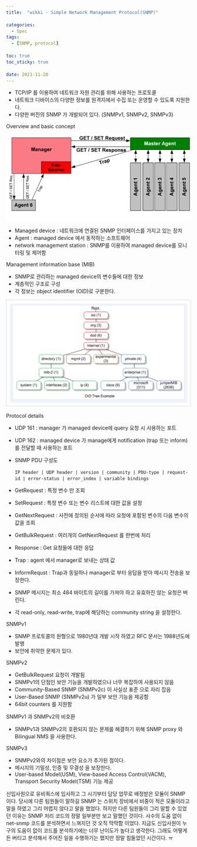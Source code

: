 ```yaml
---
title:  "wikki - Simple Network Management Protocol(SNMP)"

categories:
  - Spec
tags:
  - [SNMP, protocol]

toc: true
toc_sticky: true
 
date: 2021-11-28
---
```


- TCP/IP 를 이용하여 네트워크 자원 관리를 위해 사용하는 프로토콜
- 네트워크 디바이스의 다양한 정보를 원격지에서 수집 또는 운영할 수 있도록 지원한다.
- 다양한 버전의 SNMP 가 개발되어 있다. (SNMPv1, SNMPv2, SNMPv3)

Overview and basic concept

![Untitled](../assets/img/SNMP_FLOW.png)

- Managed device : 네트워크에 연결된 SNMP 인터페이스를 가지고 있는 장치
- Agent : managed device 에서 동작하는 소프트웨어
- network management station : SNMP를 이용하여 managed device를 모니터링 및 제어함

Management information base (MIB)

- SNMP로 관리하는 managed device의 변수들에 대한 정보
- 계층적인 구조로 구성
- 각 정보는 object identifier (OID)로 구분한다.

![Untitled](../assets/img/SNMP_MIB.png)

Protocol details

- UDP 161 : manager 가 managed device에 query 요청 시 사용하는 포트
- UDP 162 : managed device 가 manage에게 notification (trap 또는 inform) 를 전달할 때 사용하는 포트
- SNMP PDU 구성도
    
    `IP header | UDP header | version | community | PDU-type | request-id | error-status | error_index | variable bindings`
    
- GetRequest : 특정 변수 만 조회
- SetRequest : 특정 변수 또는 변수 리스트에 대한 값을 설정
- GetNextRequest : 사전에 정의된 순서에 따라 요청에 포함된 변수의 다음 변수의 값을 조회
- GetBulkRequest : 여러개의 GetNextRequest 를 한번에 처리
- Response : Get 요청들에 대한 응답
- Trap : agent 에서 manager로 보내는 상태 값
- InformRequst : Trap과 동일하나 manager로 부터 응답을 받아 메시지 전송을 보장한다.
- SNMP 메시지는 최소 484 바이트의 길이를 가져야 하고 유효하진 않는 요청은 버린다.
- 각 read-only,  read-write, trap에 해당하는 community string 을 설정한다.

SNMPv1

- SNMP 프로토콜의 원형으로 1980년대 개발 시작 하였고 RFC 문서는 1988년도에 발행
- 보안에 취약한 문제가 있다.

SNMPv2

- GetBulkRequest 요청이 개발됨
- SNMPv1의 단점인 보안 기능을 개발하였으나 너무 복잡하여 사용되지 않음
- Community-Based SNMP (SNMPv2c) 이 사실상 표준 으로 자리 잡음
- User-Based SNMP (SNMPv2u) 가 일부 보안 기능을 제공함
- 64bit counters 를 지원함

SNMPv1 과 SNMPv2의 비호환

- SNMPv1과 SNMPv2의 호환되지 않는 문제를 해결하기 위해 SNMP proxy 와 Bilingual NMS 을 사용한다.

SNMPv3

- SNMPv2와의 차이점은 보안 요소가 추가된 점이다.
- 메시지의 기밀성, 인증 및 무결성 을 보장한다.
- User-based Model(USM), View-based Access Control(VACM),  Transport Security Model(TSM) 기능 제공

신입사원으로 유비쿼스에 입사하고 그 시기부터 담당 업무로 배정받은 모듈이 SNMP 이다. 당시에 다른 팀원들이 말하길 SNMP 는 스위치 장비에서 비중이 적은 모듈이라고 말을 하였고 그리 어렵지 않다고 말을 했었다. 하지만 다른 팀원들이 그리 말할 수 있었던 이유는 SNMP 처리 코드의 정말 일부분만 보고 말했던 것이다. 사수의 도움 없이 net-snmp 코드를 분석하면서 느껴지던 것 오직 막막함 이었다. 지금도 신입사원이 누구의 도움이 없이 코드를 분석하기에는 너무 난이도가 높다고 생각한다. 그래도 어떻게든 버티고 분석해서 주어진 일을 수행하기는 했지만 정말 힘들었던 시간이다. ㅠ

